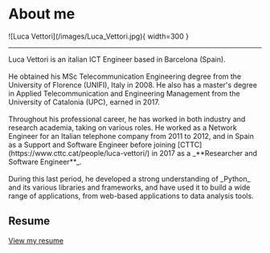 # About me

<div class="result" markdown>
![Luca Vettori](/images/Luca_Vettori.jpg){ width=300 }
</div>
<hr>
Luca Vettori is an italian ICT Engineer based in Barcelona (Spain). 
<br><br>
He obtained his MSc Telecommunication Engineering degree from the University of Florence (UNIFI), Italy in 2008. He also has a master's degree in Applied Telecommunication and Engineering Management from the University of Catalonia (UPC), earned in 2017.
<br><br>
Throughout his professional career, he has worked in both industry and research academia, taking on various roles. He worked as a Network Engineer for an Italian telephone company from 2011 to 2012, and in Spain as a Support and Software Engineer before joining [CTTC](https://www.cttc.cat/people/luca-vettori/) in 2017 as a _**Researcher and Software Engineer**_.
<br><br>
During this last period, he developed a strong understanding of _Python_ and its various libraries and frameworks, and have used it to build a wide range of applications, from web-based applications to data analysis tools.

## Resume

<a href="/resources/Luca_Vettori_MSc.pdf" target="_blank">View my resume</a>
